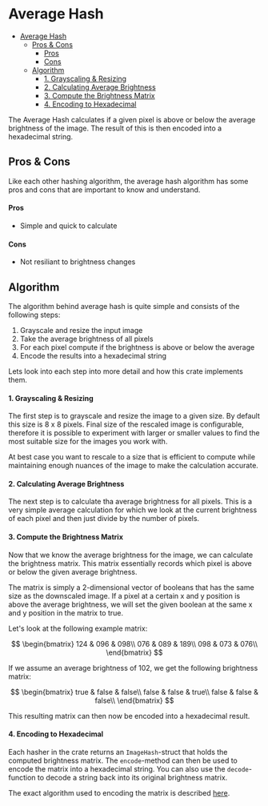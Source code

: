 # Average Hash

- [Average Hash](#average-hash)
  - [Pros \& Cons](#pros--cons)
      - [Pros](#pros)
      - [Cons](#cons)
  - [Algorithm](#algorithm)
      - [1. Grayscaling \& Resizing](#1-grayscaling--resizing)
      - [2. Calculating Average Brightness](#2-calculating-average-brightness)
      - [3. Compute the Brightness Matrix](#3-compute-the-brightness-matrix)
      - [4. Encoding to Hexadecimal](#4-encoding-to-hexadecimal)

The Average Hash calculates if a given pixel is above or below the average brightness of the image. The result of this is then encoded into a hexadecimal string.

## Pros & Cons

Like each other hashing algorithm, the average hash algorithm has some pros and cons that are important to know and understand.

#### Pros

* Simple and quick to calculate

#### Cons

* Not resiliant to brightness changes


## Algorithm

The algorithm behind average hash is quite simple and consists of the following steps:

1. Grayscale and resize the input image
2. Take the average brightness of all pixels
3. For each pixel compute if the brightness is above or below the average
4. Encode the results into a hexadecimal string

Lets look into each step into more detail and how this crate implements them.

#### 1. Grayscaling & Resizing

The first step is to grayscale and resize the image to a given size. By default this size is 8 x 8 pixels. Final size of the rescaled image is configurable, therefore it is possible to experiment with larger or smaller values to find  the most suitable size for the images you work with.

At best case you want to rescale to a size that is efficient to compute while maintaining enough nuances of the image to make the calculation accurate.

#### 2. Calculating Average Brightness

The next step is to calculate tha average brightness for all pixels. This is a very simple average calculation for which we look at the current brightness of each pixel and then just divide by the number of pixels.

#### 3. Compute the Brightness Matrix

Now that we know the average brightness for the image, we can calculate the brightness matrix. This matrix essentially records which pixel is above or below the given average brightness.

The matrix is simply a 2-dimensional vector of booleans that has the same size as the downscaled image. If a pixel at a certain x and y position is above the average brightness, we will set the given boolean at the same x and y position in the matrix to true.

Let's look at the following example matrix:

$$
\begin{bmatrix}
124 & 096 & 098\\
076 & 089 & 189\\
098 & 073 & 076\\
\end{bmatrix}
$$

If we assume an average brightness of $102$, we get the following brightness matrix:

$$
\begin{bmatrix}
true & false & false\\
false & false & true\\
false & false & false\\
\end{bmatrix}
$$

This resulting matrix can then now be encoded into a hexadecimal result.

#### 4. Encoding to Hexadecimal

Each hasher in the crate returns an `ImageHash`-struct that holds the computed brightness matrix. The `encode`-method can then be used to encode the matrix into a hexadecimal string. You can also use the `decode`-function to decode a string back into its original brightness matrix.

The exact algorithm used to encoding the matrix is described [here](./encoding.md).